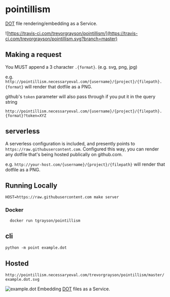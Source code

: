 # pointillism
[DOT](https://en.wikipedia.org/wiki/DOT_(graph_description_language)) file rendering/embedding as a Service.

![https://travis-ci.com/trevorgrayson/pointillism/](https://travis-ci.com/trevorgrayson/pointillism.svg?branch=master)

## Making a request

You MUST append a 3 character `.{format}`.  (e.g. svg, png, jpg)

e.g. `http://pointillism.necessaryeval.com/{username}/{project}/{filepath}.{format}` will render that dotfile as a PNG.

github's `token` parameter will also pass through if you put it in the query string

```
http://pointillism.necessaryeval.com/{username}/{project}/{filepath}.{format}?token=XYZ
```

## serverless

A serverless configuration is included, and presently points to `https://raw.githubusercontent.com`. Configured this way,
you can render any dotfile that's being hosted publically on github.com. 

e.g. `http://your-host.com/{username}/{project}/{filepath}` will render that dotfile as a PNG.

## Running Locally

```
HOST=https://raw.githubusercontent.com make server
```

### Docker

```
  docker run tgrayson/pointillism
```

## cli

```
python -m point example.dot
```

## Hosted

`http://pointillism.necessaryeval.com/trevorgrayson/pointillism/master/example.dot.svg`

![example.dot](http://pointillism.necessaryeval.com/trevorgrayson/pointillism/master/example.dot.svg)
Embedding [DOT](https://en.wikipedia.org/wiki/DOT_(graph_description_language)) files as a Service.
